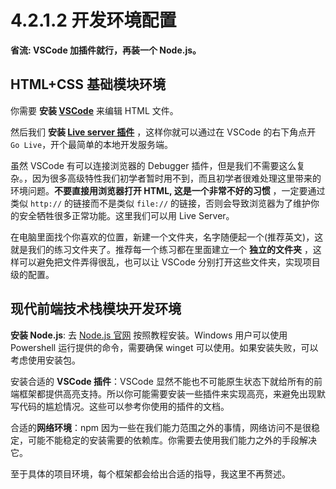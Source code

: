 # 4.2.1.2 开发环境配置

**省流: VSCode 加插件就行，再装一个 Node.js。**

## HTML+CSS 基础模块环境

你需要 **安装 [VSCode](https://code.visualstudio.com/)** 来编辑 HTML 文件。

然后我们 **安装 [Live server 插件](https://marketplace.visualstudio.com/items?itemName=ritwickdey.LiveServer)** ，这样你就可以通过在 VSCode 的右下角点开 `Go Live`，开个最简单的本地开发服务端。

虽然 VSCode 有可以连接浏览器的 Debugger 插件，但是我们不需要这么复杂。，因为很多高级特性我们初学者暂时用不到，而且初学者很难处理这里带来的环境问题。**不要直接用浏览器打开 HTML, 这是一个非常不好的习惯** ，一定要通过类似 `http://` 的链接而不是类似 `file://` 的链接，否则会导致浏览器为了维护你的安全牺牲很多正常功能。这里我们可以用 Live Server。

在电脑里面找个你喜欢的位置，新建一个文件夹，名字随便起一个(推荐英文)，这就是我们的练习文件夹了。推荐每一个练习都在里面建立一个 **独立的文件夹** ，这样可以避免把文件弄得很乱，也可以让 VSCode 分别打开这些文件夹，实现项目级的配置。

## 现代前端技术栈模块开发环境

**安装 Node.js**: 去 [Node.js 官网](https://nodejs.org/en/download/package-manager) 按照教程安装。Windows 用户可以使用 Powershell 运行提供的命令，需要确保 winget 可以使用。如果安装失败，可以考虑使用安装包。

安装合适的 **VSCode 插件**：VSCode 显然不能也不可能原生状态下就给所有的前端框架都提供高亮支持。所以你可能需要安装一些插件来实现高亮，来避免出现默写代码的尴尬情况。这些可以参考你使用的插件的文档。

合适的**网络环境**：npm 因为一些在我们能力范围之外的事情，网络访问不是很稳定，可能不能稳定的安装需要的依赖库。你需要去使用我们能力之外的手段解决它。

至于具体的项目环境，每个框架都会给出合适的指导，我这里不再赘述。
